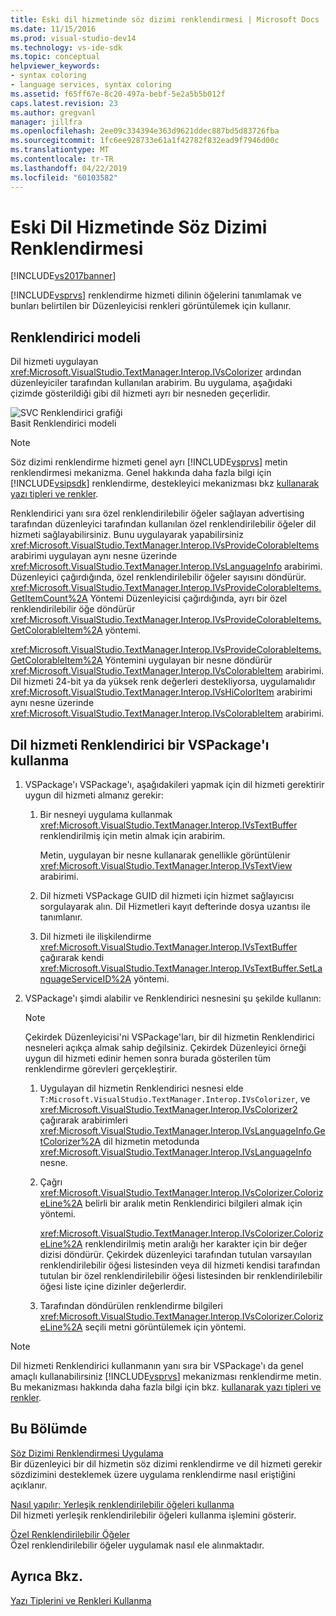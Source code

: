 ```yaml
---
title: Eski dil hizmetinde söz dizimi renklendirmesi | Microsoft Docs
ms.date: 11/15/2016
ms.prod: visual-studio-dev14
ms.technology: vs-ide-sdk
ms.topic: conceptual
helpviewer_keywords:
- syntax coloring
- language services, syntax coloring
ms.assetid: f65ff67e-8c20-497a-bebf-5e2a5b5b012f
caps.latest.revision: 23
ms.author: gregvanl
manager: jillfra
ms.openlocfilehash: 2ee09c334394e363d9621ddec887bd5d83726fba
ms.sourcegitcommit: 1fc6ee928733e61a1f42782f832ead9f7946d00c
ms.translationtype: MT
ms.contentlocale: tr-TR
ms.lasthandoff: 04/22/2019
ms.locfileid: "60103582"
---
```

# <a name="syntax-coloring-in-a-legacy-language-service"></a>Eski Dil Hizmetinde Söz Dizimi Renklendirmesi
[!INCLUDE[vs2017banner](../../includes/vs2017banner.md)]

[!INCLUDE[vsprvs](../../includes/vsprvs-md.md)] renklendirme hizmeti dilinin öğelerini tanımlamak ve bunları belirtilen bir Düzenleyicisi renkleri görüntülemek için kullanır.  
  
## <a name="colorizer-model"></a>Renklendirici modeli  
 Dil hizmeti uygulayan <xref:Microsoft.VisualStudio.TextManager.Interop.IVsColorizer> ardından düzenleyiciler tarafından kullanılan arabirim. Bu uygulama, aşağıdaki çizimde gösterildiği gibi dil hizmeti ayrı bir nesneden geçerlidir.  
  
 ![SVC Renklendirici grafiği](../../extensibility/internals/media/figlgsvccolorizer.gif "FigLgSvcColorizer")  
Basit Renklendirici modeli  
  
> [!NOTE]
>  Söz dizimi renklendirme hizmeti genel ayrı [!INCLUDE[vsprvs](../../includes/vsprvs-md.md)] metin renklendirmesi mekanizma. Genel hakkında daha fazla bilgi için [!INCLUDE[vsipsdk](../../includes/vsipsdk-md.md)] renklendirme, destekleyici mekanizması bkz [kullanarak yazı tipleri ve renkler](../../extensibility/using-fonts-and-colors.md).  
  
 Renklendirici yanı sıra özel renklendirilebilir öğeler sağlayan advertising tarafından düzenleyici tarafından kullanılan özel renklendirilebilir öğeler dil hizmeti sağlayabilirsiniz. Bunu uygulayarak yapabilirsiniz <xref:Microsoft.VisualStudio.TextManager.Interop.IVsProvideColorableItems> arabirimi uygulayan aynı nesne üzerinde <xref:Microsoft.VisualStudio.TextManager.Interop.IVsLanguageInfo> arabirimi. Düzenleyici çağırdığında, özel renklendirilebilir öğeler sayısını döndürür. <xref:Microsoft.VisualStudio.TextManager.Interop.IVsProvideColorableItems.GetItemCount%2A> Yöntemi Düzenleyicisi çağırdığında, ayrı bir özel renklendirilebilir öğe döndürür <xref:Microsoft.VisualStudio.TextManager.Interop.IVsProvideColorableItems.GetColorableItem%2A> yöntemi.  
  
 <xref:Microsoft.VisualStudio.TextManager.Interop.IVsProvideColorableItems.GetColorableItem%2A> Yöntemini uygulayan bir nesne döndürür <xref:Microsoft.VisualStudio.TextManager.Interop.IVsColorableItem> arabirimi. Dil hizmeti 24-bit ya da yüksek renk değerleri destekliyorsa, uygulamalıdır <xref:Microsoft.VisualStudio.TextManager.Interop.IVsHiColorItem> arabirimi aynı nesne üzerinde <xref:Microsoft.VisualStudio.TextManager.Interop.IVsColorableItem> arabirimi.  
  
## <a name="how-a-vspackage-uses-a-language-service-colorizer"></a>Dil hizmeti Renklendirici bir VSPackage'ı kullanma  
  
1. VSPackage'ı VSPackage'ı, aşağıdakileri yapmak için dil hizmeti gerektirir uygun dil hizmeti almanız gerekir:  
  
    1. Bir nesneyi uygulama kullanmak <xref:Microsoft.VisualStudio.TextManager.Interop.IVsTextBuffer> renklendirilmiş için metin almak için arabirim.  
  
         Metin, uygulayan bir nesne kullanarak genellikle görüntülenir <xref:Microsoft.VisualStudio.TextManager.Interop.IVsTextView> arabirimi.  
  
    2. Dil hizmeti VSPackage GUID dil hizmeti için hizmet sağlayıcısı sorgulayarak alın. Dil Hizmetleri kayıt defterinde dosya uzantısı ile tanımlanır.  
  
    3. Dil hizmeti ile ilişkilendirme <xref:Microsoft.VisualStudio.TextManager.Interop.IVsTextBuffer> çağırarak kendi <xref:Microsoft.VisualStudio.TextManager.Interop.IVsTextBuffer.SetLanguageServiceID%2A> yöntemi.  
  
2. VSPackage'ı şimdi alabilir ve Renklendirici nesnesini şu şekilde kullanın:  
  
    > [!NOTE]
    >  Çekirdek Düzenleyicisi'ni VSPackage'ları, bir dil hizmetin Renklendirici nesneleri açıkça almak sahip değilsiniz. Çekirdek Düzenleyici örneği uygun dil hizmeti edinir hemen sonra burada gösterilen tüm renklendirme görevleri gerçekleştirir.  
  
    1. Uygulayan dil hizmetin Renklendirici nesnesi elde `T:Microsoft.VisualStudio.TextManager.Interop.IVsColorizer`, ve <xref:Microsoft.VisualStudio.TextManager.Interop.IVsColorizer2> çağırarak arabirimleri <xref:Microsoft.VisualStudio.TextManager.Interop.IVsLanguageInfo.GetColorizer%2A> dil hizmetin metodunda <xref:Microsoft.VisualStudio.TextManager.Interop.IVsLanguageInfo> nesne.  
  
    2. Çağrı <xref:Microsoft.VisualStudio.TextManager.Interop.IVsColorizer.ColorizeLine%2A> belirli bir aralık metin Renklendirici bilgileri almak için yöntemi.  
  
         <xref:Microsoft.VisualStudio.TextManager.Interop.IVsColorizer.ColorizeLine%2A> renklendirilmiş metin aralığı her karakter için bir değer dizisi döndürür. Çekirdek düzenleyici tarafından tutulan varsayılan renklendirilebilir öğesi listesinden veya dil hizmeti kendisi tarafından tutulan bir özel renklendirilebilir öğesi listesinden bir renklendirilebilir öğesi liste içine dizinler değerlerdir.  
  
    3. Tarafından döndürülen renklendirme bilgileri <xref:Microsoft.VisualStudio.TextManager.Interop.IVsColorizer.ColorizeLine%2A> seçili metni görüntülemek için yöntemi.  
  
> [!NOTE]
>  Dil hizmeti Renklendirici kullanmanın yanı sıra bir VSPackage'ı da genel amaçlı kullanabilirsiniz [!INCLUDE[vsprvs](../../includes/vsprvs-md.md)] mekanizması renklendirme metin. Bu mekanizması hakkında daha fazla bilgi için bkz. [kullanarak yazı tipleri ve renkler](../../extensibility/using-fonts-and-colors.md).  
  
## <a name="in-this-section"></a>Bu Bölümde  
 [Söz Dizimi Renklendirmesi Uygulama](../../extensibility/internals/implementing-syntax-coloring.md)  
 Bir düzenleyici bir dil hizmetin söz dizimi renklendirme ve dil hizmeti gerekir sözdizimini desteklemek üzere uygulama renklendirme nasıl eriştiğini açıklanır.  
  
 [Nasıl yapılır: Yerleşik renklendirilebilir öğeleri kullanma](../../extensibility/internals/how-to-use-built-in-colorable-items.md)  
 Dil hizmeti yerleşik renklendirilebilir öğeleri kullanma işlemini gösterir.  
  
 [Özel Renklendirilebilir Öğeler](../../extensibility/internals/custom-colorable-items.md)  
 Özel renklendirilebilir öğeler uygulamak nasıl ele alınmaktadır.  
  
## <a name="see-also"></a>Ayrıca Bkz.  
 [Yazı Tiplerini ve Renkleri Kullanma](../../extensibility/using-fonts-and-colors.md)
